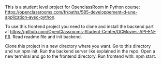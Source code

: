This is a student level project for OpenclassRoom in Python course:
https://openclassrooms.com/fr/paths/585-developpement-d-une-application-avec-python.

To use this frontend project you need to clone and install the backend part at https://github.com/OpenClassrooms-Student-Center/OCMovies-API-EN-FR.
Read readme file and init backend.

Clone this project in a new directory where you want.
Go to this directory and run npm init.
Run the backend server like explained in the repo.
Open a new terminal and go to the frontend directory.
Run frontend with: npm start.
